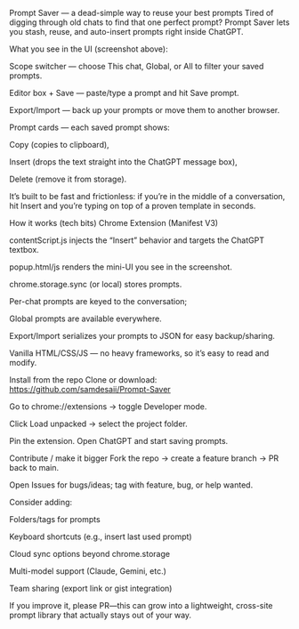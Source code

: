 Prompt Saver — a dead-simple way to reuse your best prompts
Tired of digging through old chats to find that one perfect prompt? Prompt Saver lets you stash, reuse, and auto-insert prompts right inside ChatGPT.

What you see in the UI (screenshot above):

Scope switcher — choose This chat, Global, or All to filter your saved prompts.

Editor box + Save — paste/type a prompt and hit Save prompt.

Export/Import — back up your prompts or move them to another browser.

Prompt cards — each saved prompt shows:

Copy (copies to clipboard),

Insert (drops the text straight into the ChatGPT message box),

Delete (remove it from storage).

It’s built to be fast and frictionless: if you’re in the middle of a conversation, hit Insert and you’re typing on top of a proven template in seconds.

How it works (tech bits)
Chrome Extension (Manifest V3)

contentScript.js injects the “Insert” behavior and targets the ChatGPT textbox.

popup.html/js renders the mini-UI you see in the screenshot.

chrome.storage.sync (or local) stores prompts.

Per-chat prompts are keyed to the conversation;

Global prompts are available everywhere.

Export/Import serializes your prompts to JSON for easy backup/sharing.

Vanilla HTML/CSS/JS — no heavy frameworks, so it’s easy to read and modify.

Install from the repo
Clone or download: https://github.com/samdesaii/Prompt-Saver

Go to chrome://extensions → toggle Developer mode.

Click Load unpacked → select the project folder.

Pin the extension. Open ChatGPT and start saving prompts.



Contribute / make it bigger
Fork the repo → create a feature branch → PR back to main.

Open Issues for bugs/ideas; tag with feature, bug, or help wanted.

Consider adding:

Folders/tags for prompts

Keyboard shortcuts (e.g., insert last used prompt)

Cloud sync options beyond chrome.storage

Multi-model support (Claude, Gemini, etc.)

Team sharing (export link or gist integration)

If you improve it, please PR—this can grow into a lightweight, cross-site prompt library that actually stays out of your way.
